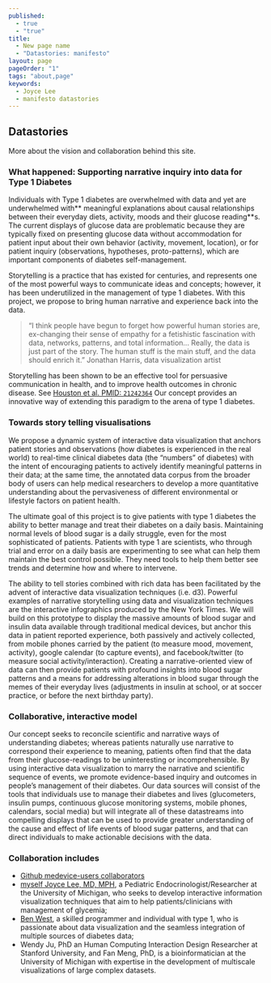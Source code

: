 ```yaml
---
published: 
  - true
  - "true"
title: 
  - New page name
  - "Datastories: manifesto"
layout: page
pageOrder: "1"
tags: "about,page"
keywords: 
  - Joyce Lee
  - manifesto datastories
---
```


## Datastories

More about the vision and collaboration behind this site.

### What happened: Supporting narrative inquiry into data for Type 1 Diabetes

Individuals with Type 1 diabetes are overwhelmed with data and yet are underwhelmed with** meaningful explanations about causal relationships between their everyday diets, activity, moods and their glucose reading**s.  The current displays of glucose data are problematic because they are typically fixed on presenting glucose data without accommodation for patient input about their own behavior (activity, movement, location), or for patient inquiry (observations, hypotheses, proto-patterns), which are important components of diabetes self-management.  

Storytelling is a practice that has existed for centuries, and represents one of the most powerful ways to communicate ideas and concepts; however, it has been underutilized in the management of type 1 diabetes.  With this project, we propose to bring human narrative and experience back into the data.

> “I think people have begun to forget how powerful human stories are, ex-changing
> their sense of empathy for a fetishistic fascination with data, networks, patterns,
> and total information... Really, the data is just part of the story.
> The human stuff is the main stuff, and the data should enrich it.”
Jonathan Harris, data visualization artist

Storytelling has been shown to be an effective tool for persuasive communication in health, and to improve health outcomes in chronic disease.  See [Houston et al. PMID: `21242364`](http://www.ncbi.nlm.nih.gov/pubmed/21242364)
Our concept provides an innovative way of extending this paradigm to the arena of type 1 diabetes. 

### Towards story telling visualisations

We propose a dynamic system of interactive data visualization that anchors patient stories and observations (how diabetes is experienced in the real world) to real-time clinical diabetes data (the “numbers” of diabetes) with the intent of encouraging patients to actively identify meaningful patterns in their data; at the same time, the annotated data corpus from the broader body of users can help medical researchers to develop a more quantitative understanding about the pervasiveness of different environmental or lifestyle factors on patient health.  

The ultimate goal of this project is to give patients with type 1 diabetes the ability to better manage and treat their diabetes on a daily basis.  Maintaining normal levels of blood sugar is a daily struggle, even for the most sophisticated of patients.  Patients with type 1 are scientists, who through trial and error on a daily basis are experimenting to see what can help them maintain the best control possible. They need tools to help them better see trends and determine how and where to intervene.  

The ability to tell stories combined with rich data has been facilitated by the advent of interactive data visualization techniques (i.e. d3).  Powerful examples of narrative storytelling using data and visualization techniques are the interactive infographics produced by the New York Times. We will build on this prototype to display the massive amounts of blood sugar and insulin data available through traditional medical devices, but anchor this data in patient reported experience, both passively and actively collected, from mobile phones carried by the patient (to measure mood, movement, activity), google calendar (to capture events), and facebook/twitter (to measure social activity/interaction).  Creating a narrative-oriented view of data can then provide patients with profound insights into blood sugar patterns and a means for addressing alterations in blood sugar through the memes of their everyday lives (adjustments in insulin at school, or at soccer practice, or before the next birthday party).   

### Collaborative, interactive model

Our concept seeks to reconcile scientific and narrative ways of understanding diabetes; whereas patients naturally use narrative to correspond their experience to meaning, patients often find that the data from their glucose-readings to be uninteresting or incomprehensible.  By using interactive data visualization to marry the narrative and scientific sequence of events, we promote evidence-based inquiry and outcomes in people’s management of their diabetes.  Our data sources will consist of the tools that individuals use to manage their diabetes and lives (glucometers, insulin pumps, continuous glucose monitoring systems, mobile phones, calendars, social media) but will integrate all of these datastreams into compelling displays that can be used to provide greater understanding of the cause and effect of life events of blood sugar patterns, and that can direct individuals to make actionable decisions with the data.  

### Collaboration includes

* [Github medevice-users collaborators](https://github.com/medevice-users/gallery/network)
* [myself Joyce Lee, MD, MPH](http://joycelee.tumblr.com/),
  a Pediatric Endocrinologist/Researcher at the University of Michigan, who seeks
  to develop interactive information visualization techniques that aim to help
  patients/clinicians with management of glycemia;
* [Ben West](https://github.com/bewest/), a skilled programmer and individual
  with type 1, who is passionate about data visualization and the seamless
  integration of multiple sources of diabetes data;
* Wendy Ju, PhD an Human Computing Interaction Design Researcher at 
  Stanford University, and Fan Meng, PhD, is a bioinformatician at the 
  University of Michigan with expertise in the development of 
  multiscale visualizations of large complex datasets.